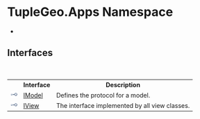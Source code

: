 # TupleGeo.Apps Namespace
 

-


## Interfaces
&nbsp;<table><tr><th></th><th>Interface</th><th>Description</th></tr><tr><td>![Public interface](media/pubinterface.gif "Public interface")</td><td><a href="T_TupleGeo_Apps_IModel">IModel</a></td><td>
Defines the protocol for a model.</td></tr><tr><td>![Public interface](media/pubinterface.gif "Public interface")</td><td><a href="T_TupleGeo_Apps_IView">IView</a></td><td>
The interface implemented by all view classes.</td></tr></table>&nbsp;
